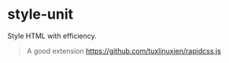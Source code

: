 style-unit
==========

Style HTML with efficiency.


> A good extension
https://github.com/tuxlinuxien/rapidcss.js
